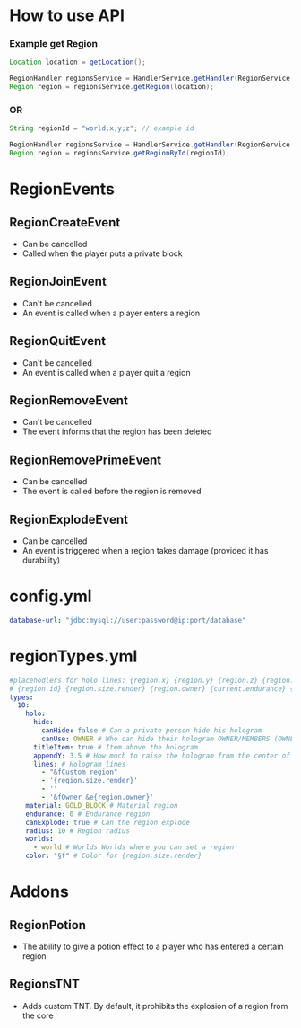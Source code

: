 # How to use API

### Example get Region

```java
Location location = getLocation();

RegionHandler regionsService = HandlerService.getHandler(RegionService.class);
Region region = regionsService.getRegion(location);
```

### OR

```java
String regionId = "world;x;y;z"; // example id

RegionHandler regionsService = HandlerService.getHandler(RegionService.class);
Region region = regionsService.getRegionById(regionId); 
```

# RegionEvents

## RegionCreateEvent

* Can be cancelled
* Called when the player puts a private block 

## RegionJoinEvent

* Can't be cancelled
* An event is called when a player enters a region

## RegionQuitEvent

* Can't be cancelled
* An event is called when a player quit a region

## RegionRemoveEvent

* Can't be cancelled
* The event informs that the region has been deleted

## RegionRemovePrimeEvent

* Can be cancelled
* The event is called before the region is removed

## RegionExplodeEvent

* Can be cancelled
* An event is triggered when a region takes damage (provided it has durability)

# config.yml

``` yml
database-url: "jdbc:mysql://user:password@ip:port/database"
```

# regionTypes.yml

``` yml
#placehodlers for holo lines: {region.x} {region.y} {region.z} {region.radius}
# {region.id} {region.size.render} {region.owner} {current.endurance} {max.endurance}
types:
  10:
    holo:
      hide:
        canHide: false # Can a private person hide his hologram
        canUse: OWNER # Who can hide their hologram OWNER/MEMBERS (OWNER can always hide the hologram if canHide true)
      titleItem: true # Item above the hologram
      appendY: 3.5 # How much to raise the hologram from the center of the private
      lines: # Hologram lines
        - "&fCustom region"
        - '{region.size.render}'
        - ''
        - '&fOwner &e{region.owner}'
    material: GOLD_BLOCK # Material region
    endurance: 0 # Endurance region 
    canExplode: true # Can the region explode
    radius: 10 # Region radius
    worlds:
      - world # Worlds Worlds where you can set a region
    color: "§f" # Color for {region.size.render}
```

# Addons

## RegionPotion

* The ability to give a potion effect to a player who has entered a certain region

## RegionsTNT

* Adds custom TNT. By default, it prohibits the explosion of a region from the core

